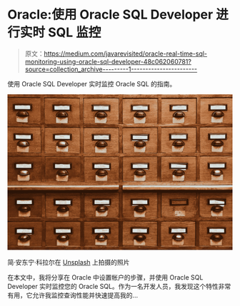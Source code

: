 # Oracle:使用 Oracle SQL Developer 进行实时 SQL 监控

> 原文：<https://medium.com/javarevisited/oracle-real-time-sql-monitoring-using-oracle-sql-developer-48c062060781?source=collection_archive---------1----------------------->

使用 Oracle SQL Developer 实时监控 Oracle SQL 的指南。

![](img/ff72b62c84f436bd1751128e70679380.png)

简·安东宁·科拉尔在 [Unsplash](https://unsplash.com?utm_source=medium&utm_medium=referral) 上拍摄的照片

在本文中，我将分享在 Oracle 中设置帐户的步骤，并使用 Oracle SQL Developer 实时监控您的 Oracle SQL。作为一名开发人员，我发现这个特性非常有用，它允许我监控查询性能并快速提高我的…